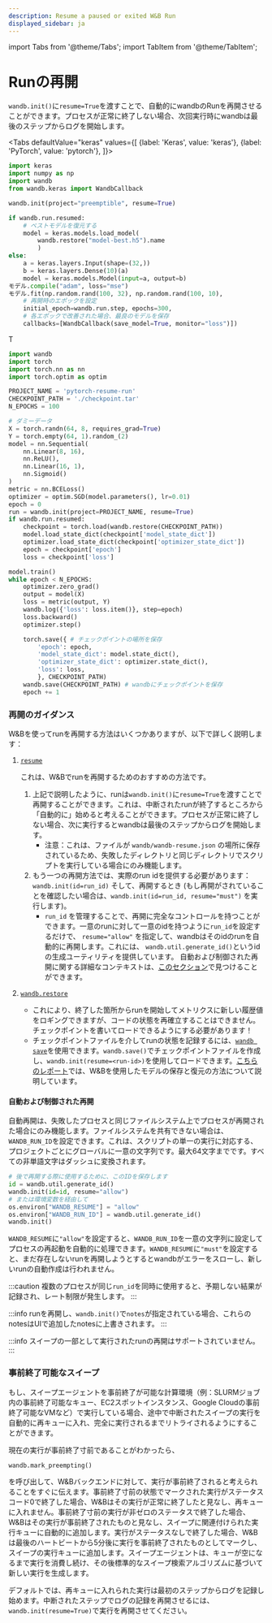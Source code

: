 ```yaml
---
description: Resume a paused or exited W&B Run
displayed_sidebar: ja
---
```

import Tabs from '@theme/Tabs';
import TabItem from '@theme/TabItem';

# Runの再開

<head>
  <title>W&B Run の再開</title>
</head>

`wandb.init()`に`resume=True`を渡すことで、自動的にwandbのRunを再開させることができます。プロセスが正常に終了しない場合、次回実行時にwandbは最後のステップからログを開始します。

<Tabs
  defaultValue="keras"
  values={[
    {label: 'Keras', value: 'keras'},
    {label: 'PyTorch', value: 'pytorch'},
  ]}>
  <TabItem value="keras">

```python
import keras
import numpy as np
import wandb
from wandb.keras import WandbCallback

wandb.init(project="preemptible", resume=True)

if wandb.run.resumed:
    # ベストモデルを復元する
    model = keras.models.load_model(
        wandb.restore("model-best.h5").name
        )
else:
    a = keras.layers.Input(shape=(32,))
    b = keras.layers.Dense(10)(a)
    model = keras.models.Model(input=a, output=b)
モデル.compile("adam", loss="mse")
モデル.fit(np.random.rand(100, 32), np.random.rand(100, 10),
    # 再開時のエポックを設定
    initial_epoch=wandb.run.step, epochs=300,
    # 各エポックで改善された場合、最良のモデルを保存
    callbacks=[WandbCallback(save_model=True, monitor="loss")])
```
  </TabItem>
  <TabItem value="pytorch">T

```python
import wandb
import torch
import torch.nn as nn
import torch.optim as optim

PROJECT_NAME = 'pytorch-resume-run'
CHECKPOINT_PATH = './checkpoint.tar'
N_EPOCHS = 100

# ダミーデータ
X = torch.randn(64, 8, requires_grad=True)
Y = torch.empty(64, 1).random_(2)
model = nn.Sequential(
    nn.Linear(8, 16),
    nn.ReLU(),
    nn.Linear(16, 1),
    nn.Sigmoid()
)
metric = nn.BCELoss()
optimizer = optim.SGD(model.parameters(), lr=0.01)
epoch = 0
run = wandb.init(project=PROJECT_NAME, resume=True)
if wandb.run.resumed:
    checkpoint = torch.load(wandb.restore(CHECKPOINT_PATH))
    model.load_state_dict(checkpoint['model_state_dict'])
    optimizer.load_state_dict(checkpoint['optimizer_state_dict'])
    epoch = checkpoint['epoch']
    loss = checkpoint['loss']
```

```python
model.train()
while epoch < N_EPOCHS:
    optimizer.zero_grad()
    output = model(X)
    loss = metric(output, Y)
    wandb.log({'loss': loss.item()}, step=epoch)
    loss.backward()
    optimizer.step()

    torch.save({ # チェックポイントの場所を保存
        'epoch': epoch,
        'model_state_dict': model.state_dict(),
        'optimizer_state_dict': optimizer.state_dict(),
        'loss': loss,
        }, CHECKPOINT_PATH)
    wandb.save(CHECKPOINT_PATH) # wandbにチェックポイントを保存
    epoch += 1
```
  </TabItem>
</Tabs>

### 再開のガイダンス

W&Bを使ってrunを再開する方法はいくつかありますが、以下で詳しく説明します：

1. [`resume`](./resuming)

   これは、W&Bでrunを再開するためのおすすめの方法です。

   1. 上記で説明したように、runは`wandb.init()`に`resume=True`を渡すことで再開することができます。これは、中断されたrunが終了するところから「自動的に」始めると考えることができます。プロセスが正常に終了しない場合、次に実行するとwandbは最後のステップからログを開始します。
      * 注意：これは、ファイルが `wandb/wandb-resume.json` の場所に保存されているため、失敗したディレクトリと同じディレクトリでスクリプトを実行している場合にのみ機能します。
   2. もう一つの再開方法では、実際のrun idを提供する必要があります： `wandb.init(id=run_id)` そして、再開するとき (もし再開がされていることを確認したい場合は、`wandb.init(id=run_id, resume="must")` を実行します)。
      * `run_id` を管理することで、再開に完全なコントロールを持つことができます。一意のrunに対して一意のidを持つように`run_id`を設定するだけで、 `resume="allow"` を指定して、wandbはそのidのrunを自動的に再開します。これには、 `wandb.util.generate_id()`というidの生成ユーティリティを提供しています。
自動および制御された再開に関する詳細なコンテキストは、[このセクション](resuming.md#undefined)で見つけることができます。
2. [`wandb.restore`](../track/save-restore#examples-of-wandb.restore)
   * これにより、終了した箇所からrunを開始してメトリクスに新しい履歴値をロギングできますが、コードの状態を再確立することはできません。チェックポイントを書いてロードできるようにする必要があります！
   * チェックポイントファイルを介してrunの状態を記録するには、[`wandb save`](../track/save-restore#examples-of-wandb.save)を使用できます。`wandb.save()`でチェックポイントファイルを作成し、`wandb.init(resume=<run-id>)`を使用してロードできます。[こちらのレポート](https://wandb.ai/lavanyashukla/save\_and\_restore/reports/Saving-and-Restoring-Models-with-W-B--Vmlldzo3MDQ3Mw)では、W&Bを使用したモデルの保存と復元の方法について説明しています。

#### 自動および制御された再開

自動再開は、失敗したプロセスと同じファイルシステム上でプロセスが再開された場合にのみ機能します。ファイルシステムを共有できない場合は、`WANDB_RUN_ID`を設定できます。これは、スクリプトの単一の実行に対応する、プロジェクトごとにグローバルに一意の文字列です。最大64文字までです。すべての非単語文字はダッシュに変換されます。

```python
# 後で再開する際に使用するために、このIDを保存します
id = wandb.util.generate_id()
wandb.init(id=id, resume="allow")
# または環境変数を経由して
os.environ["WANDB_RESUME"] = "allow"
os.environ["WANDB_RUN_ID"] = wandb.util.generate_id()
wandb.init()
```

`WANDB_RESUME`に`"allow"`を設定すると、`WANDB_RUN_ID`を一意の文字列に設定してプロセスの再起動を自動的に処理できます。`WANDB_RESUME`に`"must"`を設定すると、まだ存在しないrunを再開しようとするとwandbがエラーをスローし、新しいrunの自動作成は行われません。

:::caution
複数のプロセスが同じ`run_id`を同時に使用すると、予期しない結果が記録され、レート制限が発生します。
:::

:::info
runを再開し、`wandb.init()`で`notes`が指定されている場合、これらのnotesはUIで追加したnotesに上書きされます。
:::

:::info
スイープの一部として実行されたrunの再開はサポートされていません。
:::
### 事前終了可能なスイープ

もし、スイープエージェントを事前終了が可能な計算環境（例：SLURMジョブ内の事前終了可能なキュー、EC2スポットインスタンス、Google Cloudの事前終了可能なVMなど）で実行している場合、途中で中断されたスイープの実行を自動的に再キューに入れ、完全に実行されるまでリトライされるようにすることができます。

現在の実行が事前終了寸前であることがわかったら、

```
wandb.mark_preempting()
```

を呼び出して、W&Bバックエンドに対して、実行が事前終了されると考えられることをすぐに伝えます。事前終了寸前の状態でマークされた実行がステータスコード0で終了した場合、W&Bはその実行が正常に終了したと見なし、再キューに入れません。事前終了寸前の実行が非ゼロのステータスで終了した場合、W&Bはその実行が事前終了されたものと見なし、スイープに関連付けられた実行キューに自動的に追加します。実行がステータスなしで終了した場合、W&Bは最後のハートビートから5分後に実行を事前終了されたものとしてマークし、スイープの実行キューに追加します。スイープエージェントは、キューが空になるまで実行を消費し続け、その後標準的なスイープ検索アルゴリズムに基づいて新しい実行を生成します。

デフォルトでは、再キューに入れられた実行は最初のステップからログを記録し始めます。中断されたステップでログの記録を再開させるには、`wandb.init(resume=True)`で実行を再開させてください。